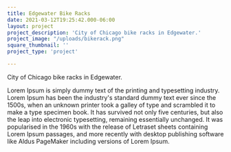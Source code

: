 ```yaml
---
title: Edgewater Bike Racks
date: 2021-03-12T19:25:42.000-06:00
layout: project
project_description: 'City of Chicago bike racks in Edgewater.'
project_image: "/uploads/bikerack.png"
square_thumbnail: ''
project_type: 'project'

---
```


City of Chicago bike racks in Edgewater.

 <!--more--> 

 Lorem Ipsum is simply dummy text of the printing and typesetting industry. Lorem Ipsum has been the industry's standard dummy text ever since the 1500s, when an unknown printer took a galley of type and scrambled it to make a type specimen book. It has survived not only five centuries, but also the leap into electronic typesetting, remaining essentially unchanged. It was popularised in the 1960s with the release of Letraset sheets containing Lorem Ipsum passages, and more recently with desktop publishing software like Aldus PageMaker including versions of Lorem Ipsum.
